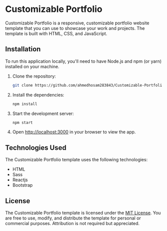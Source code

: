 # Customizable Portfolio

Customizable Portfolio is a responsive, customizable portfolio website template that you can use to showcase your work and projects. The template is built with HTML, CSS, and JavaScript.

## Installation

To run this application locally, you'll need to have Node.js and npm (or yarn) installed on your machine.

1. Clone the repository:

    ```bash
    git clone https://github.com/ahmedhosam283843/Customizable-Portfolio.git
    ```

2. Install the dependencies:

    ```bash
    npm install
    ```

3. Start the development server:

    ```bash
    npm start
    ```

4. Open [http://localhost:3000](http://localhost:3000) in your browser to view the app.

## Technologies Used
The Customizable Portfolio template uses the following technologies:

- HTML
- Sass
- Reactjs
- Bootstrap


## License

The Customizable Portfolio template is licensed under the [MIT License](https://github.com/ahmedhosam283843/Customizable-Portfolio/blob/main/LICENSE). You are free to use, modify, and distribute the template for personal or commercial purposes. Attribution is not required but appreciated.
